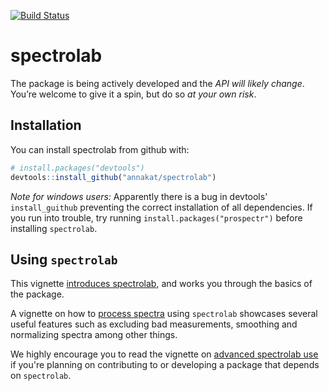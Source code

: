 [![Build Status](https://travis-ci.org/meireles/spectrolab.svg?branch=master)](https://travis-ci.org/meireles/spectrolab)

# spectrolab

The package is being actively developed and the *API will likely change*. You’re welcome to give it a spin, but do so *at your own risk*.

## Installation

You can install spectrolab from github with:

```R
# install.packages("devtools")
devtools::install_github("annakat/spectrolab")
```

_Note for windows users:_ Apparently there is a bug in devtools' `install_guithub` preventing the correct installation of all dependencies. If you run into trouble, try running `install.packages("prospectr")` before installing `spectrolab`.

## Using `spectrolab`

This vignette [introduces spectrolab](vignettes/introduction_to_spectrolab.md), and works you through the basics of the package.

A vignette on how to [process spectra](vignettes/processing_spectra.md) using `spectrolab` showcases several useful features such as excluding bad measurements, smoothing and normalizing spectra among other things.

We highly encourage you to read the vignette on [advanced spectrolab use](vignettes/advanced_spectrolab.md) if you're planning on contributing to or developing a package that depends on `spectrolab`.
